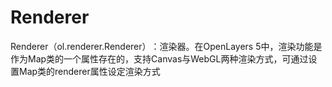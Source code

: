 # Renderer
Renderer（ol.renderer.Renderer）​：渲染器。在OpenLayers 5中，渲染功能是作为Map类的一个属性存在的，支持Canvas与WebGL两种渲染方式，可通过设置Map类的renderer属性设定渲染方式
